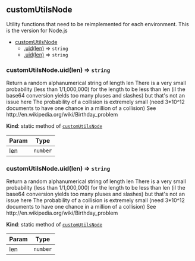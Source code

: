 <a name="module_customUtilsNode"></a>

## customUtilsNode
<p>Utility functions that need to be reimplemented for each environment.
This is the version for Node.js</p>


* [customUtilsNode](#module_customUtilsNode)
    * [.uid(len)](#module_customUtilsNode.uid) ⇒ <code>string</code>
    * [.uid(len)](#module_customUtilsNode.uid) ⇒ <code>string</code>

<a name="module_customUtilsNode.uid"></a>

### customUtilsNode.uid(len) ⇒ <code>string</code>
<p>Return a random alphanumerical string of length len
There is a very small probability (less than 1/1,000,000) for the length to be less than len
(il the base64 conversion yields too many pluses and slashes) but
that's not an issue here
The probability of a collision is extremely small (need 3*10^12 documents to have one chance in a million of a collision)
See http://en.wikipedia.org/wiki/Birthday_problem</p>

**Kind**: static method of [<code>customUtilsNode</code>](#module_customUtilsNode)  

| Param | Type |
| --- | --- |
| len | <code>number</code> | 

<a name="module_customUtilsNode.uid"></a>

### customUtilsNode.uid(len) ⇒ <code>string</code>
<p>Return a random alphanumerical string of length len
There is a very small probability (less than 1/1,000,000) for the length to be less than len
(il the base64 conversion yields too many pluses and slashes) but
that's not an issue here
The probability of a collision is extremely small (need 3*10^12 documents to have one chance in a million of a collision)
See http://en.wikipedia.org/wiki/Birthday_problem</p>

**Kind**: static method of [<code>customUtilsNode</code>](#module_customUtilsNode)  

| Param | Type |
| --- | --- |
| len | <code>number</code> | 

